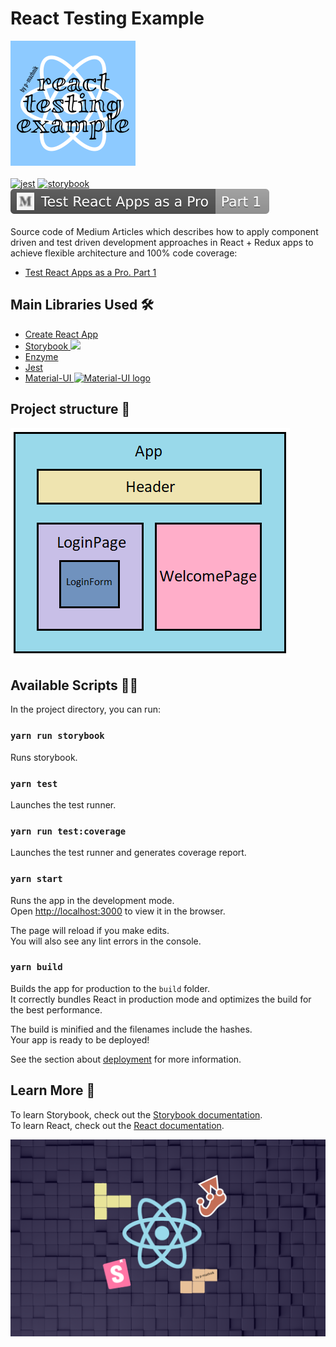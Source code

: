 # React Testing Example  
[![](./public/logo200.png)](#)  
<br/>
[![jest](https://jestjs.io/img/jest-badge.svg)](#)
[![storybook](https://raw.githubusercontent.com/storybooks/brand/master/badge/badge-storybook.svg)](#)
<br/>
[![Test React Apps as a Pro. Part 1](./docs/medium1.svg)](https://medium.com/@p.mazhnik/test-react-apps-as-a-pro-part-1-f5e10ae0b41b)  
<br/>
Source code of Medium Articles which describes how to apply component driven and test driven development approaches in React + Redux apps to achieve flexible architecture and 100% code coverage:  

- [Test React Apps as a Pro. Part 1](https://medium.com/@p.mazhnik/test-react-apps-as-a-pro-part-1-f5e10ae0b41b)

## Main Libraries Used 🛠

- [Create React App](https://create-react-app.dev/)
- [Storybook <img width="10" src="https://github.com/storybookjs/brand/raw/master/icon/icon-storybook-default.svg" />](https://storybook.js.org/docs/react/get-started/introduction)
- [Enzyme](https://github.com/enzymejs/enzyme)
- [Jest](https://jestjs.io/)  
- [Material-UI <img width="20" src="https://material-ui.com/static/logo.svg" alt="Material-UI logo">](https://material-ui.com/) 

## Project structure 🧱

![](./docs/project_structure.png)

## Available Scripts 👨‍💻

In the project directory, you can run:

### `yarn run storybook`

Runs storybook.

### `yarn test`

Launches the test runner.<br />

### `yarn run test:coverage`  

Launches the test runner and generates coverage report.  

### `yarn start`

Runs the app in the development mode.<br />
Open [http://localhost:3000](http://localhost:3000) to view it in the browser.

The page will reload if you make edits.<br />
You will also see any lint errors in the console.

### `yarn build`

Builds the app for production to the `build` folder.<br />
It correctly bundles React in production mode and optimizes the build for the best performance.

The build is minified and the filenames include the hashes.<br />
Your app is ready to be deployed!

See the section about [deployment](https://facebook.github.io/create-react-app/docs/deployment) for more information.

## Learn More 📖

To learn Storybook, check out the [Storybook documentation](https://storybook.js.org/docs/react/get-started/introduction).  
To learn React, check out the [React documentation](https://reactjs.org/).

![](./docs/cover1280.png)
